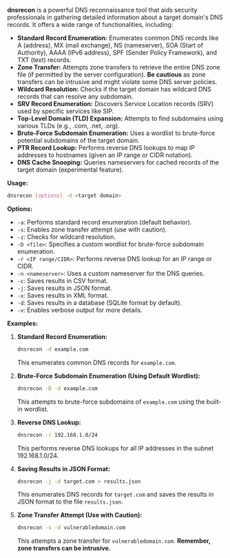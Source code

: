 **dnsrecon** is a powerful DNS reconnaissance tool that aids security professionals in gathering detailed information about a target domain's DNS records. It offers a wide range of functionalities, including:

- **Standard Record Enumeration:** Enumerates common DNS records like A (address), MX (mail exchange), NS (nameserver), SOA (Start of Authority), AAAA (IPv6 address), SPF (Sender Policy Framework), and TXT (text) records.
- **Zone Transfer:** Attempts zone transfers to retrieve the entire DNS zone file (if permitted by the server configuration). **Be cautious** as zone transfers can be intrusive and might violate some DNS server policies.
- **Wildcard Resolution:** Checks if the target domain has wildcard DNS records that can resolve any subdomain.
- **SRV Record Enumeration:** Discovers Service Location records (SRV) used by specific services like SIP.
- **Top-Level Domain (TLD) Expansion:** Attempts to find subdomains using various TLDs (e.g., .com, .net, .org).
- **Brute-Force Subdomain Enumeration:** Uses a wordlist to brute-force potential subdomains of the target domain.
- **PTR Record Lookup:** Performs reverse DNS lookups to map IP addresses to hostnames (given an IP range or CIDR notation).
- **DNS Cache Snooping:** Queries nameservers for cached records of the target domain (experimental feature).

**Usage:**

```bash
dnsrecon [options] -d <target domain>
```

**Options:**

- `-a`: Performs standard record enumeration (default behavior).
- `-s`: Enables zone transfer attempt (use with caution).
- `-z`: Checks for wildcard resolution.
- `-D <file>`: Specifies a custom wordlist for brute-force subdomain enumeration.
- `-r <IP range/CIDR>`: Performs reverse DNS lookup for an IP range or CIDR.
- `-n <nameserver>`: Uses a custom nameserver for the DNS queries.
- `-c`: Saves results in CSV format.
- `-j`: Saves results in JSON format.
- `-x`: Saves results in XML format.
- `-d`: Saves results in a database (SQLite format by default).
- `-v`: Enables verbose output for more details.

**Examples:**

1. **Standard Record Enumeration:**

   ```bash
   dnsrecon -d example.com
   ```

   This enumerates common DNS records for `example.com`.

2. **Brute-Force Subdomain Enumeration (Using Default Wordlist):**

   ```bash
   dnsrecon -D -d example.com
   ```

   This attempts to brute-force subdomains of `example.com` using the built-in wordlist.

3. **Reverse DNS Lookup:**

   ```bash
   dnsrecon -r 192.168.1.0/24
   ```

   This performs reverse DNS lookups for all IP addresses in the subnet 192.168.1.0/24.

4. **Saving Results in JSON Format:**

   ```bash
   dnsrecon -j -d target.com > results.json
   ```

   This enumerates DNS records for `target.com` and saves the results in JSON format to the file `results.json`.

5. **Zone Transfer Attempt (Use with Caution):**

   ```bash
   dnsrecon -s -d vulnerabledomain.com
   ```

   This attempts a zone transfer for `vulnerabledomain.com`. **Remember, zone transfers can be intrusive.**
